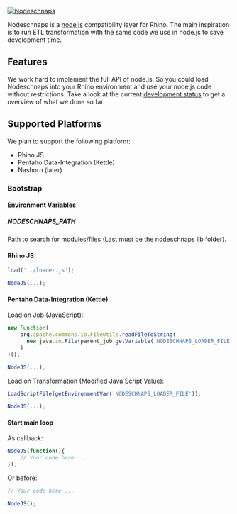 [![Nodeschnaps](https://raw.githubusercontent.com/killmag10/nodeschnaps/master/docs/assets/teaser.png)]()

Nodeschnaps is a [node.js](http://nodejs.org) compatibility layer for Rhino.
The main inspiration is to run ETL transformation with the same code we use
in node.js to save development time.

## Features

We work hard to implement the full API of node.js. So you could load
Nodeschnaps into your Rhino environment and use your node.js code without
restrictions. Take a look at the current
[development status](https://github.com/killmag10/nodeschnaps/blob/master/docs/status.md)
to get a overview of what we done so far.

## Supported Platforms

We plan to support the following platform:

* Rhino JS
* Pentaho Data-Integration (Kettle)
* Nashorn (later)

### Bootstrap

#### Environment Variables

##### NODESCHNAPS_PATH

Path to search for modules/files (Last must be the nodeschnaps lib folder).

#### Rhino JS

```js
load('../loader.js');

NodeJS(...);
```

#### Pentaho Data-Integration (Kettle)

Load on Job (JavaScript):

```js
new Function(
    org.apache.commons.io.FileUtils.readFileToString(
      new java.io.File(parent_job.getVariable('NODESCHNAPS_LOADER_FILE'))
    )
)();

NodeJS(...);
```

Load on Transformation (Modified Java Script Value):

```js
LoadScriptFile(getEnvironmentVar('NODESCHNAPS_LOADER_FILE'));

NodeJS(...);
```

#### Start main loop
As callback:

```js
NodeJS(function(){
    // Your code here ...
});
```

Or before:

```js
// Your code here ...

NodeJS();
```
